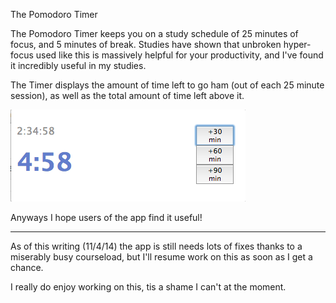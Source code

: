 The Pomodoro Timer

The Pomodoro Timer keeps you on a study schedule of 25 minutes
of focus, and 5 minutes of break.
Studies have shown that unbroken hyper-focus used like this 
is massively helpful for your productivity, and I've found it
incredibly useful in my studies.

The Timer displays the amount of time left to go ham (out of each 25 minute
session), as well as the total amount of time left above it.

![alt text](https://github.com/mllee/pomod/blob/master/screen_shot.png 
            "Logo Title Text 1")




Anyways I hope users of the app find it useful!

_____
As of this writing (11/4/14) the app is still needs lots of fixes
thanks to a miserably busy courseload, but I'll resume work on
this as soon as I get a chance.

I really do enjoy working on this, tis a shame I can't at the
moment.
